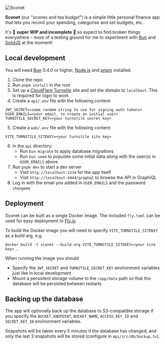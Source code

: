 ![Sconet](https://user-images.githubusercontent.com/1077405/211963456-00d8ccd9-f635-48e1-8a44-1ad125594481.png)

**Sconet** (our "*scon*es and tea budg*et*") is a simple little personal finance app that lets you record your spending, categorise and set budgets, etc.

It's 🚧 **super WIP and incomplete** 🚧 so expect to find broken things everywhere - more of a testing ground for me to experiment with [Bun](https://bun.sh/) and [SolidJS](https://www.solidjs.com/) at the moment!

## Local development

You will need [Bun](https://bun.sh/) 0.4.0 or higher, [Node.js](https://nodejs.org/en/) and [pnpm](https://pnpm.io/) installed.

1. Clone the repo
2. Run `pnpm install` in the root
3. Set up a [CloudFlare Turnstile](https://www.cloudflare.com/products/turnstile/) site and set the domain to `localhost`. This is required for login to work
4. Create a `api/.env` file with the following content:
```
JWT_SECRET=<some random string to use for signing auth tokens>
USER_EMAILS=<your email, to create an initial user>
TURNSTILE_SECRET_KEY=<your turnstile secret key>
```
5. Create a `web/.env` file with the following content:
```
VITE_TURNSTILE_SITEKEY=<your turnstile site key>
```
6. In the `api` directory:
    - Run `bun migrate` to apply database migrations
    - Run `bun seed` to populate some initial data along with the user(s) in `USER_EMAILS` above
7. Run `pnpm dev` to start a dev server
    - Visit `http://localhost:1234` for the app itself
    - Visit `http://localhost:4444/graphql` to browse the API in GraphiQL
8. Log in with the email you added in `USER_EMAILS` and the password `changeme`

## Deployment

Sconet can be built as a single Docker image. The included `fly.toml` can be used for easy deployment to [Fly.io](https://fly.io/).

To build the Docker image you will need to specify `VITE_TURNSTILE_SITEKEY` as a build arg, e.g.
```
docker build -t sconet --build-arg VITE_TURNSTILE_SITEKEY=<your site key> .
```

When running the image you should
* Specify the `JWT_SECRET` and `TURNSTILE_SECRET_KEY` environment variables just like in local development
* Mount a persistent storage volume to the `/app/data` path so that the database will be persisted between restarts

## Backing up the database

The app will optionally back up the database to S3-compatible storage if you specify the
`BUCKET_ENDPOINT`, `BUCKET_NAME`, `ACCESS_KEY_ID` and `SECRET_KEY_ID` environment variables.

Snapshots will be taken every 5 minutes if the database has changed, and only the last 3 snapshots will be stored (configure in `api/src/db/backup.ts`).

